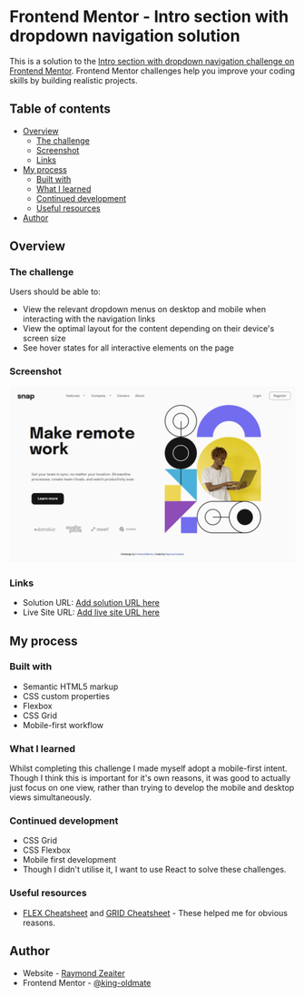 # Frontend Mentor - Intro section with dropdown navigation solution

This is a solution to the [Intro section with dropdown navigation challenge on Frontend Mentor](https://www.frontendmentor.io/challenges/intro-section-with-dropdown-navigation-ryaPetHE5). Frontend Mentor challenges help you improve your coding skills by building realistic projects. 

## Table of contents

- [Overview](#overview)
  - [The challenge](#the-challenge)
  - [Screenshot](#screenshot)
  - [Links](#links)
- [My process](#my-process)
  - [Built with](#built-with)
  - [What I learned](#what-i-learned)
  - [Continued development](#continued-development)
  - [Useful resources](#useful-resources)
- [Author](#author)

## Overview

### The challenge

Users should be able to:

- View the relevant dropdown menus on desktop and mobile when interacting with the navigation links
- View the optimal layout for the content depending on their device's screen size
- See hover states for all interactive elements on the page

### Screenshot

![Screenshot of my solution](./screenshot.png)

### Links

- Solution URL: [Add solution URL here](https://your-solution-url.com)
- Live Site URL: [Add live site URL here](https://your-live-site-url.com)

## My process

### Built with

- Semantic HTML5 markup
- CSS custom properties
- Flexbox
- CSS Grid
- Mobile-first workflow

### What I learned

Whilst completing this challenge I made myself adopt a mobile-first intent. Though I think this is important for it's own reasons, it was good to actually just focus on one view, rather than trying to develop the mobile and desktop views simultaneously. 

### Continued development

- CSS Grid
- CSS Flexbox
- Mobile first development
- Though I didn't utilise it, I want to use React to solve these challenges. 

### Useful resources

- [FLEX Cheatsheet](https://flexbox.malven.co/) and [GRID Cheatsheet](https://grid.malven.co/) - These helped me for obvious reasons. 

## Author

- Website - [Raymond Zeaiter](https://raymondzeaiter.netlify.app/)
- Frontend Mentor - [@king-oldmate](https://www.frontendmentor.io/profile/king-oldmate)